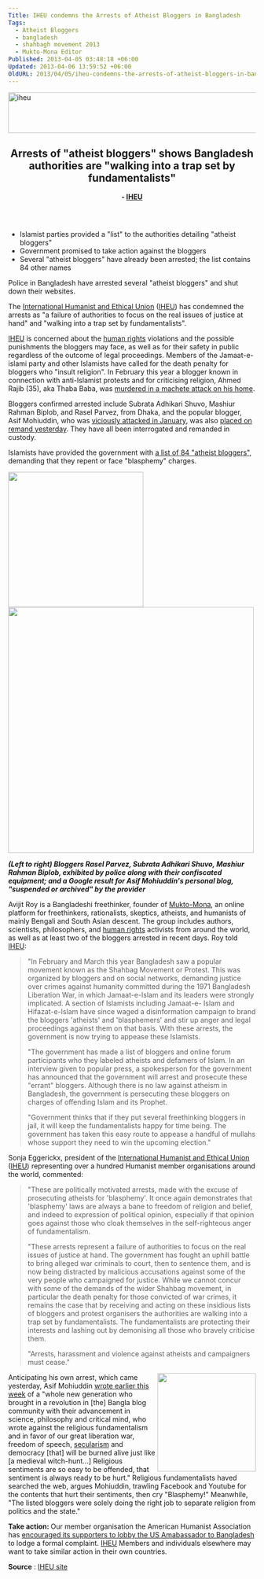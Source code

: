 ```yaml
---
Title: IHEU condemns the Arrests of Atheist Bloggers in Bangladesh
Tags:
  - Atheist Bloggers
  - bangladesh
  - shahbagh movement 2013
  - Mukto-Mona Editor
Published: 2013-04-05 03:48:18 +06:00
Updated: 2013-04-06 13:59:52 +06:00
OldURL: 2013/04/05/iheu-condemns-the-arrests-of-atheist-bloggers-in-bangladesh/
---
```


<a href="https://enblog.muktomona.com/?attachment_id=1926" rel="attachment wp-att-1926"><img class="aligncenter size-full wp-image-1926" alt="iheu" src="https://enblog.muktomona.com/wp-content/uploads/2013/04/iheu.png" width="580" height="83" /></a>
<h2 style="text-align: center;">Arrests of "atheist bloggers" shows Bangladesh authorities are "walking into a trap set by fundamentalists"</h2>
<p style="text-align: center;"><strong>- <a title="IHEU builds and represents the global humanist movement that defends human rights and promotes humanist values world-wide. Founded in 1952, IHEU is the sole world umbrella organisation for humanist, atheist, rationalist, secularist, skeptic, laique, ethical cultural, freethought and similar organisations world-wide." href="https://iheu.org/">IHEU</a></strong></p>
&nbsp;
<p style="text-align: right;"><a href="https://iheu.org/pictures/internet-blog"><img class="aligncenter" alt="" src="https://iheu.org/files/blog.png" /></a><a href="https://iheu.org/article-categories/freedom-expression"><img alt="" src="https://iheu.org/files/freedom.png" /></a><a href="https://iheu.org/article-categories/separation-religion-state"><img alt="" src="https://iheu.org/files/church-state-icon2.png" /></a><a href="https://iheu.org/countries/bangladesh"><img alt="" src="https://iheu.org/files/bangladesh.gif" /></a></p>

<ul>
	<li>Islamist parties provided a "list" to the authorities detailing "atheist bloggers"</li>
	<li>Government promised to take action against the bloggers</li>
	<li>Several "atheist bloggers" have already been arrested; the list contains 84 other names</li>
</ul>
Police in Bangladesh have arrested several "atheist bloggers" and shut down their websites.

The <a title="IHEU builds and represents the global humanist movement that defends human rights and promotes humanist values world-wide. Founded in in 1952, IHEU is the sole world umbrella organisation for humanist, atheist, rationalist, secularist, skeptic, laique, ethical cultural, freethought and similar organisations world-wide. " href="https://iheu.org/glossary#International_Humanist_and_Ethical_Union">International Humanist and Ethical Union</a> (<a title="IHEU builds and represents the global humanist movement that defends human rights and promotes humanist values world-wide. Founded in 1952, IHEU is the sole world umbrella organisation for humanist, atheist, rationalist, secularist, skeptic, laique, ethical cultural, freethought and similar organisations world-wide." href="https://iheu.org/glossary#IHEU">IHEU</a>) has condemned the arrests as "a failure of authorities to focus on the real issues of justice at hand" and "walking into a trap set by fundamentalists".

<a title="IHEU builds and represents the global humanist movement that defends human rights and promotes humanist values world-wide. Founded in 1952, IHEU is the sole world umbrella organisation for humanist, atheist, rationalist, secularist, skeptic, laique, ethical cultural, freethought and similar organisations world-wide." href="https://iheu.org/glossary#IHEU">IHEU</a> is concerned about the <a title="Universal rights to which every person is entitled because they are justified by a moral standard that stands above the laws of any individual nation; best enunciated in the Universal Declaration of Human Rights adopted by UN General Assembly resolution 217 A (III) of 10 December 1948" href="https://iheu.org/glossary#human_rights">human rights</a> violations and the possible punishments the bloggers may face, as well as for their safety in public regardless of the outcome of legal proceedings. Members of the Jamaat-e-islami party and other Islamists have called for the death penalty for bloggers who "insult religion". In February this year a blogger known in connection with anti-Islamist protests and for criticising religion, Ahmed Rajib (35), aka Thaba Baba, was <a href="https://www.google.com/hostednews/afp/article/ALeqM5gvgXRcLgESI9K6wFCyhmT32zJswg">murdered in a machete attack on his home</a>.

Bloggers confirmed arrested include Subrata Adhikari Shuvo, Mashiur Rahman Biplob, and Rasel Parvez, from Dhaka, and the popular blogger, Asif Mohiuddin, who was <a href="https://www.hindustantimes.com/world-news/Bangladesh/Militant-atheist-blogger-stabbed-in-Bangladesh/Article1-989966.aspx">viciously attacked in January</a>, was also <a href="https://www.thedailystar.net/beta2/news/blogger-asif-placed-on-3-day-remand/">placed on remand yesterday</a>. They have all been interrogated and remanded in custody.

Islamists have provided the government with <a href="https://%3Chttp//bdnews24.com/bangladesh/2013/03/31/atheist-bloggers-to-repent%3E">a list of 84 "atheist bloggers"</a>, demanding that they repent or face "blasphemy" charges.

<img alt="" src="https://iheu.org/files/atheist-bloggers-arrested.jpg" width="275" /> <img title="Asif's suspended blog" alt="" src="https://iheu.org/files/realAsifM-blog-suspended.jpg" width="500" />

<em><strong>(Left to right) Bloggers Rasel Parvez, Subrata Adhikari Shuvo, Mashiur Rahman Biplob, exhibited by police along with their confiscated equipment;
and a Google result for Asif Mohiuddin's personal blog, "suspended or archived" by the provider</strong></em>

Avijit Roy is a Bangladeshi freethinker, founder of <a href="https://muktomona.com">Mukto-Mona</a>, an online platform for freethinkers, rationalists, skeptics, atheists, and humanists of mainly Bengali and South Asian descent. The group includes authors, scientists, philosophers, and <a title="Universal rights to which every person is entitled because they are justified by a moral standard that stands above the laws of any individual nation; best enunciated in the Universal Declaration of Human Rights adopted by UN General Assembly resolution 217 A (III) of 10 December 1948" href="https://iheu.org/glossary#human_rights">human rights</a> activists from around the world, as well as at least two of the bloggers arrested in recent days. Roy told <a title="IHEU builds and represents the global humanist movement that defends human rights and promotes humanist values world-wide. Founded in 1952, IHEU is the sole world umbrella organisation for humanist, atheist, rationalist, secularist, skeptic, laique, ethical cultural, freethought and similar organisations world-wide." href="https://iheu.org/glossary#IHEU">IHEU</a>:
<blockquote>"In February and March this year Bangladesh saw a popular movement known as the Shahbag Movement or Protest. This was organized by bloggers and on social networks, demanding justice over crimes against humanity committed during the 1971 Bangladesh Liberation War, in which Jamaat-e-Islam and its leaders were strongly implicated. A section of Islamists including Jamaat-e- Islam and Hifazat-e-Islam have since waged a disinformation campaign to brand the bloggers 'atheists' and 'blasphemers' and stir up anger and legal proceedings against them on that basis. With these arrests, the government is now trying to appease these Islamists.

"The government has made a list of bloggers and online forum participants who they labeled atheists and defamers of Islam. In an interview given to popular press, a spokesperson for the government has announced that the government will arrest and prosecute these "errant" bloggers. Although there is no law against atheism in Bangladesh, the government is persecuting these bloggers on charges of offending Islam and its Prophet.

"Government thinks that if they put several freethinking bloggers in jail, it will keep the fundamentalists happy for time being. The government has taken this easy route to appease a handful of mullahs whose support they need to win the upcoming election."</blockquote>
Sonja Eggerickx, president of the <a title="IHEU builds and represents the global humanist movement that defends human rights and promotes humanist values world-wide. Founded in in 1952, IHEU is the sole world umbrella organisation for humanist, atheist, rationalist, secularist, skeptic, laique, ethical cultural, freethought and similar organisations world-wide. " href="https://iheu.org/glossary#International_Humanist_and_Ethical_Union">International Humanist and Ethical Union</a> (<a title="IHEU builds and represents the global humanist movement that defends human rights and promotes humanist values world-wide. Founded in 1952, IHEU is the sole world umbrella organisation for humanist, atheist, rationalist, secularist, skeptic, laique, ethical cultural, freethought and similar organisations world-wide." href="https://iheu.org/glossary#IHEU">IHEU</a>) representing over a hundred Humanist member organisations around the world, commented:
<blockquote>"These are politically motivated arrests, made with the excuse of prosecuting atheists for 'blasphemy'. It once again demonstrates that 'blasphemy' laws are always a bane to freedom of religion and belief, and indeed to expression of political opinion, especially if that opinion goes against those who cloak themselves in the self-righteous anger of fundamentalism.

"These arrests represent a failure of authorities to focus on the real issues of justice at hand. The government has fought an uphill battle to bring alleged war criminals to court, then to sentence them, and is now being distracted by malicious accusations against some of the very people who campaigned for justice. While we cannot concur with some of the demands of the wider Shahbag movement, in particular the death penalty for those convicted of war crimes, it remains the case that by receiving and acting on these insidious lists of bloggers and protest organisers the authorities are walking into a trap set by fundamentalists. The fundamentalists are protecting their interests and lashing out by demonising all those who bravely criticise them.

"Arrests, harassment and violence against atheists and campaigners must cease."</blockquote>
<img alt="" src="https://iheu.org/files/asif-arrested.jpg" width="200" align="right" />Anticipating his own arrest, which came yesterday, Asif Mohiuddin <a href="https://www.richarddawkins.net/discussions/2013/4/2/freethinking-in-bangladesh#">wrote earlier this week</a> of a "whole new generation who brought in a revolution in [the] Bangla blog community with their advancement in science, philosophy and critical mind, who wrote against the religious fundamentalism and in favor of our great liberation war, freedom of speech, <a title="A neutral attitude, especially of the State, local government and public services, in matters relating to religion; non-religious rather than anti-religious." href="https://iheu.org/glossary#secularism">secularism</a> and democracy [that] will be burned alive just like [a medieval witch-hunt...] Religious sentiments are so easy to be offended, that sentiment is always ready to be hurt." Religious fundamentalists haved searched the web, argues Mohiuddin, trawling Facebook and Youtube for the contents that hurt their sentiments, then cry "Blasphemy!" Meanwhile, "The listed bloggers were solely doing the right job to separate religion from politics and the state."

<strong>Take action: </strong>Our member organisation the American Humanist Association has <a href="https://www.americanhumanist.org/news/details/2013-04-take-action-support-imprisoned-atheist-bloggers-in-b">encouraged its supporters to lobby the US Amabassador to Bangladesh</a> to lodge a formal complaint. <a title="IHEU builds and represents the global humanist movement that defends human rights and promotes humanist values world-wide. Founded in 1952, IHEU is the sole world umbrella organisation for humanist, atheist, rationalist, secularist, skeptic, laique, ethical cultural, freethought and similar organisations world-wide." href="https://iheu.org/glossary#IHEU">IHEU</a> Members and individuals elsewhere may want to take similar action in their own countries.

<strong>Source</strong> : <a href="https://iheu.org/story/arrests-atheist-bloggers-shows-bangladesh-authorities-are-walking-trap-set-fundamentalists">IHEU site</a>
